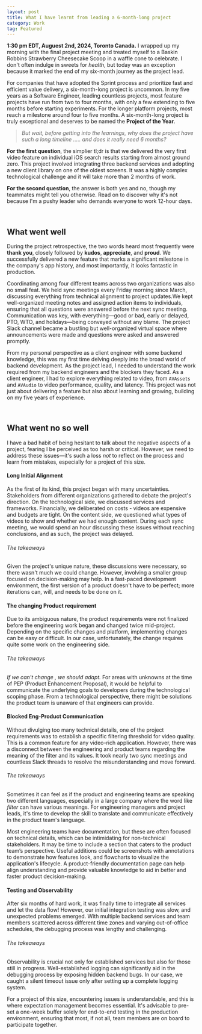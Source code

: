 ```yaml
---
layout: post
title: What I have learnt from leading a 6-month-long project
category: Work
tag: Featured
---
```


**1:30 pm EDT, Auguest 2nd, 2024, Toronto Canada.**  I wrapped up my morning with the final project meeting and treated myself to a Baskin Robbins Strawberry Cheesecake Scoop in a waffle cone to celebrate. I don't often indulge in sweets for *health*, but today was an exception because it marked the end of my six-month journey as the project lead. 



For companies that have adopted the Sprint process and prioritize fast and efficient value delivery, a six-month-long project is uncommon. In my five years as a Software Engineer, leading countless projects, most feature projects have run from two to four months, with only a few extending to five months before starting experiments. For the longer platform projects, most reach a milestone around four to five months. A six-month-long project is truly exceptional and deserves to be named the **Project of the Year**.

<!--more-->

> *But wait, before getting into the learnings, why does the project have such a long timeline ..... and does it really need 6 months?*





**For the first question**, the simplier tl;dr is that we delivered the very first video feature on individual iOS search results starting from almost ground zero. This project involved integrating three backend services and adopting a new client library on one of the oldest screens. It was a highly complex technological challenge and it will take more than 2 months of work.

**For the second question**, the answer is both yes and no, though my teammates might tell you otherwise. Read on to discover why it's not because I'm a pushy leader who demands everyone to work 12-hour days.

<br/>

## What went well

During the project retrospective, the two words heard most frequently were **thank you**, closely followed by **kudos**, **appreciate**, and **proud**. We successfully delivered a new feature that marks a significant milestone in the company's app history, and most importantly, it looks fantastic in production. 

Coordinating among four different teams across two organizations was also no small feat. We held sync meetings every Friday morning since March, discussing everything from technical alignment to project updates.We kept well-organized meeting notes and assigned action items to individuals, ensuring that all questions were answered before the next sync meeting. Communication was key, with everything—good or bad, early or delayed, PTO, WTO, and holidays—being conveyed without any blame. The project Slack channel became a bustling but well-organized virtual space where announcements were made and questions were asked and answered promptly.

From my personal perspective as a client engineer with some backend knowledge, this was my first time delving deeply into the broad world of backend development. As the project lead, I needed to understand the work required from my backend engineers and the blockers they faced. As a client engineer, I had to explore everything related to video, from `AVAssets` and `AVAudio` to video performance, quality, and latency. This project was not just about delivering a feature but also about learning and growing, building on my five years of experience.

<br/>

## What went no so well

I have a bad habit of being hesitant to talk about the negative aspects of a project, fearing I be perceived as too harsh or critical. However, we need to address these issues—it's such a loss *not* to reflect on the process and learn from mistakes, especially for a project of this size.

#### Long Initial Alignment

As the first of its kind, this project began with many uncertainties. Stakeholders from different organizations gathered to debate the project's direction. On the technological side, we discussed services and frameworks. Financially, we deliberated on costs - videos are expensive and budgets are tight. On the content side, we questioned what types of videos to show and whether we had enough content. During each sync meeting, we would spend an hour discussing these issues without reaching conclusions, and as such, the project was delayed.

###### The takeaways

Given the project's unique nature, these discussions were necessary, so there wasn't much we could change. However, involving a smaller group focused on decision-making may help. In a fast-paced development environment, the first version of a product doesn't have to be perfect; more iterations can, will, and needs to be done on it.

#### The changing Product requirement

Due to its ambiguous nature, the product requirements were not finalized before the engineering work began and changed twice mid-project. Depending on the specific changes and platform, implementing changes can be easy or difficult. In our case, unfortunately, the change requires quite some work on the engineering side.  

###### The takeaways

*If we can't change , we should adapt.* For areas with unknowns at the time of PEP (Product Enhancement Proposal),  it would be helpful to communicate the underlying goals to developers during the technological scoping phase. From a technological perspective, there might be solutions the product team is unaware of that engineers can provide.

#### Blocked Eng-Product Communication

Without divulging too many technical details, one of the project requirements was to establish a specific filtering threshold for video quality. This is a common feature for any video-rich application. However, there was a disconnect between the engineering and product teams regarding the meaning of the filter and its values. It took nearly two sync meetings and countless Slack threads to resolve the misunderstanding and move forward.

###### The takeaways

Sometimes it can feel as if the product and engineering teams are speaking two different languages, especially in a large company where the word like *filter* can have various meanings. For engineering managers and project leads, it's time to develop the skill to translate and communicate effectively in the product team's language.

Most engineering teams have documentation, but these are often focused on technical details, which can be intimidating for non-technical stakeholders. It may be time to include a section that caters to the product team’s perspective. Useful additions could be screenshots with annotations to demonstrate how features look, and flowcharts to visualize the application's lifecycle. A product-friendly documentation page can help align understanding and provide valuable knowledge to aid in better and faster product decision-making.

#### Testing and Observability

After six months of hard work, it was finally time to integrate all services and let the data flow! However, our initial integration testing was slow, and unexpected problems emerged. With multiple backend services and team members scattered across different time zones and varying out-of-office schedules, the debugging process was lengthy and challenging.

###### The takeaways

Observability is crucial not only for established services but also for those still in progress. Well-established logging can significantly aid in the debugging process by exposing hidden backend bugs. In our case, we caught a silent timeout issue only after setting up a complete logging system.

For a project of this size, encountering issues is understandable, and this is where expectation management becomes essential. It's advisable to pre-set a one-week buffer solely for end-to-end testing in the production environment, ensuring that most, if not all, team members are on board to participate together.
